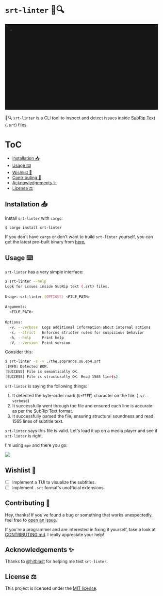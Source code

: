 # `srt-linter` 💬🔍
<p align="center">
<img src="./assets/demo.gif">

</p>

💬🔍 `srt-linter` is a CLI tool to inspect and detect issues inside [SubRip Text](https://en.wikipedia.org/wiki/SubRip) (`.srt`) files.

# ToC
- [Installation 📥](#installation-)
- [Usage ⌨️](#usage-)
- [Wishlist 💭](#wishlist-)
- [Contributing 🤝](#contributing-)
- [Acknowledgements ✨](#acknowledgements-)
- [License ⚖️](#license-)

## Installation 📥
Install `srt-linter` with `cargo`:
```
$ cargo install srt-linter
```

If you don't have `cargo` or don't want to build `srt-linter` yourself, you can get the latest pre-built binary from [here.](https://github.com/furtidev/srt-linter/releases)

## Usage ⌨️
`srt-linter` has a very simple interface:
```bash
$ srt-linter --help
Look for issues inside SubRip text (.srt) files.

Usage: srt-linter [OPTIONS] <FILE_PATH>

Arguments:
  <FILE_PATH>

Options:
  -v, --verbose  Logs additional information about internal actions
  -s, --strict   Enforces stricter rules for suspicious behavior
  -h, --help     Print help
  -V, --version  Print version
```

Consider this:
```bash
$ srt-linter -s -v ./the.sopranos.s6.ep4.srt
[INFO] Detected BOM.
[SUCCESS] File is semantically OK.
[SUCCESS] File is structurally OK. Read 1565 line(s).
```
`srt-linter` is saying the following things:
1. It detected the byte-order mark (`U+FEFF`) character on the file. (`-v/--verbose`)
2. It successfully went through the file and ensured each line is accurate as per the SubRip Text format.
3. It successfully parsed the file, ensuring structural soundness and read 1565 lines of subtitle text.

`srt-linter` says this file is valid. Let's load it up on a media player and see if `srt-linter` is right.

I'm using `mpv` and there you go:

<img src="./assets/mpv-screenshot.png" width=80%>

## Wishlist 💭
- [ ] Implement a TUI to visualize the subtitles.
- [ ] Implement `.srt` format's unofficial extensions.

## Contributing 🤝
Hey, thanks! If you've found a bug or something that works unexpectedly, feel free to [open an issue](https://github.com/furtidev/srt-linter/issues/new). 

If you're a programmer and are interested in fixing it yourself, take a look at [CONTRIBUTING.md](./CONTRIBUTING.md). I really appreciate your help!

## Acknowledgements ✨
Thanks to [@hitblast](https://github.com/hitblast) for helping me test `srt-linter`.

## License ⚖️
This project is licensed under the [MIT license](./LICENSE).

